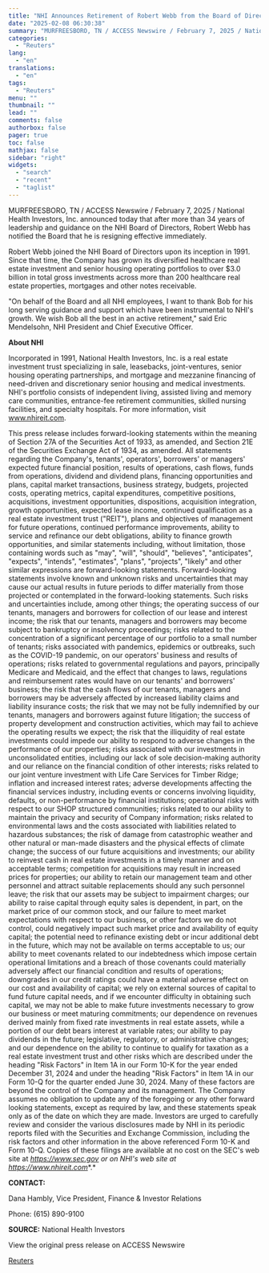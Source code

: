 ```yaml
---
title: "NHI Announces Retirement of Robert Webb from the Board of Directors"
date: "2025-02-08 06:30:38"
summary: "MURFREESBORO, TN / ACCESS Newswire / February 7, 2025 / National Health Investors, Inc. announced today that after more than 34 years of leadership and guidance on the NHI Board of Directors, Robert Webb has notified the Board that he is resigning effective immediately.Robert Webb joined the NHI Board of..."
categories:
  - "Reuters"
lang:
  - "en"
translations:
  - "en"
tags:
  - "Reuters"
menu: ""
thumbnail: ""
lead: ""
comments: false
authorbox: false
pager: true
toc: false
mathjax: false
sidebar: "right"
widgets:
  - "search"
  - "recent"
  - "taglist"
---
```


MURFREESBORO, TN / ACCESS Newswire / February 7, 2025 / National Health Investors, Inc. announced today that after more than 34 years of leadership and guidance on the NHI Board of Directors, Robert Webb has notified the Board that he is resigning effective immediately.

Robert Webb joined the NHI Board of Directors upon its inception in 1991. Since that time, the Company has grown its diversified healthcare real estate investment and senior housing operating portfolios to over $3.0 billion in total gross investments across more than 200 healthcare real estate properties, mortgages and other notes receivable.

"On behalf of the Board and all NHI employees, I want to thank Bob for his long serving guidance and support which have been instrumental to NHI's growth. We wish Bob all the best in an active retirement," said Eric Mendelsohn, NHI President and Chief Executive Officer.

**About NHI**

Incorporated in 1991, National Health Investors, Inc. is a real estate investment trust specializing in sale, leasebacks, joint-ventures, senior housing operating partnerships, and mortgage and mezzanine financing of need-driven and discretionary senior housing and medical investments. NHI's portfolio consists of independent living, assisted living and memory care communities, entrance-fee retirement communities, skilled nursing facilities, and specialty hospitals. For more information, visit www.nhireit.com.

This press release includes forward-looking statements within the meaning of Section 27A of the Securities Act of 1933, as amended, and Section 21E of the Securities Exchange Act of 1934, as amended. All statements regarding the Company's, tenants', operators', borrowers' or managers' expected future financial position, results of operations, cash flows, funds from operations, dividend and dividend plans, financing opportunities and plans, capital market transactions, business strategy, budgets, projected costs, operating metrics, capital expenditures, competitive positions, acquisitions, investment opportunities, dispositions, acquisition integration, growth opportunities, expected lease income, continued qualification as a real estate investment trust ("REIT"), plans and objectives of management for future operations, continued performance improvements, ability to service and refinance our debt obligations, ability to finance growth opportunities, and similar statements including, without limitation, those containing words such as "may", "will", "should", "believes", "anticipates", "expects", "intends", "estimates", "plans", "projects", "likely" and other similar expressions are forward-looking statements. Forward-looking statements involve known and unknown risks and uncertainties that may cause our actual results in future periods to differ materially from those projected or contemplated in the forward-looking statements. Such risks and uncertainties include, among other things; the operating success of our tenants, managers and borrowers for collection of our lease and interest income; the risk that our tenants, managers and borrowers may become subject to bankruptcy or insolvency proceedings; risks related to the concentration of a significant percentage of our portfolio to a small number of tenants; risks associated with pandemics, epidemics or outbreaks, such as the COVID-19 pandemic, on our operators' business and results of operations; risks related to governmental regulations and payors, principally Medicare and Medicaid, and the effect that changes to laws, regulations and reimbursement rates would have on our tenants' and borrowers' business; the risk that the cash flows of our tenants, managers and borrowers may be adversely affected by increased liability claims and liability insurance costs; the risk that we may not be fully indemnified by our tenants, managers and borrowers against future litigation; the success of property development and construction activities, which may fail to achieve the operating results we expect; the risk that the illiquidity of real estate investments could impede our ability to respond to adverse changes in the performance of our properties; risks associated with our investments in unconsolidated entities, including our lack of sole decision-making authority and our reliance on the financial condition of other interests; risks related to our joint venture investment with Life Care Services for Timber Ridge; inflation and increased interest rates; adverse developments affecting the financial services industry, including events or concerns involving liquidity, defaults, or non-performance by financial institutions; operational risks with respect to our SHOP structured communities; risks related to our ability to maintain the privacy and security of Company information; risks related to environmental laws and the costs associated with liabilities related to hazardous substances; the risk of damage from catastrophic weather and other natural or man-made disasters and the physical effects of climate change; the success of our future acquisitions and investments; our ability to reinvest cash in real estate investments in a timely manner and on acceptable terms; competition for acquisitions may result in increased prices for properties; our ability to retain our management team and other personnel and attract suitable replacements should any such personnel leave; the risk that our assets may be subject to impairment charges; our ability to raise capital through equity sales is dependent, in part, on the market price of our common stock, and our failure to meet market expectations with respect to our business, or other factors we do not control, could negatively impact such market price and availability of equity capital; the potential need to refinance existing debt or incur additional debt in the future, which may not be available on terms acceptable to us; our ability to meet covenants related to our indebtedness which impose certain operational limitations and a breach of those covenants could materially adversely affect our financial condition and results of operations; downgrades in our credit ratings could have a material adverse effect on our cost and availability of capital; we rely on external sources of capital to fund future capital needs, and if we encounter difficulty in obtaining such capital, we may not be able to make future investments necessary to grow our business or meet maturing commitments; our dependence on revenues derived mainly from fixed rate investments in real estate assets, while a portion of our debt bears interest at variable rates; our ability to pay dividends in the future; legislative, regulatory, or administrative changes; and our dependence on the ability to continue to qualify for taxation as a real estate investment trust and other risks which are described under the heading "Risk Factors" in Item 1A in our Form 10-K for the year ended December 31, 2024 and under the heading "Risk Factors" in Item 1A in our Form 10-Q for the quarter ended June 30, 2024. Many of these factors are beyond the control of the Company and its management. The Company assumes no obligation to update any of the foregoing or any other forward looking statements, except as required by law, and these statements speak only as of the date on which they are made. Investors are urged to carefully review and consider the various disclosures made by NHI in its periodic reports filed with the Securities and Exchange Commission, including the risk factors and other information in the above referenced Form 10-K and Form 10-Q. Copies of these filings are available at no cost on the SEC's web site at *https://www.sec.gov* *or on NHI's web site at* *https://www.nhireit.com**.*

**CONTACT:**

Dana Hambly, Vice President, Finance & Investor Relations

Phone: (615) 890-9100

**SOURCE:** National Health Investors

View the original press release on ACCESS Newswire

[Reuters](https://www.tradingview.com/news/reuters.com,2025-02-07:newsml_ACS0Ck4ra:0/)
